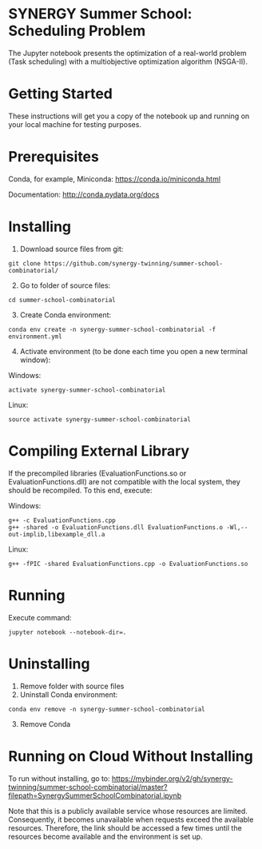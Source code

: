 # SYNERGY Summer School: Scheduling Problem

The Jupyter notebook presents the optimization of a real-world problem (Task scheduling) with a multiobjective optimization algorithm (NSGA-II).

# Getting Started
These instructions will get you a copy of the notebook up and running on your local machine for testing purposes. 

# Prerequisites
Conda, for example, Miniconda: https://conda.io/miniconda.html

Documentation: http://conda.pydata.org/docs

# Installing
1. Download source files from git: 
```
git clone https://github.com/synergy-twinning/summer-school-combinatorial/
```
2. Go to folder of source files: 
```
cd summer-school-combinatorial
```
3. Create Conda environment:
```   
conda env create -n synergy-summer-school-combinatorial -f environment.yml
```
4. Activate environment (to be done each time you open a new terminal window):

Windows:
```
activate synergy-summer-school-combinatorial
```
Linux:
```
source activate synergy-summer-school-combinatorial 
```

# Compiling External Library
If the precompiled libraries (EvaluationFunctions.so or EvaluationFunctions.dll) are not compatible with the local system, they should be recompiled.
To this end, execute:

Windows:
```
g++ -c EvaluationFunctions.cpp
g++ -shared -o EvaluationFunctions.dll EvaluationFunctions.o -Wl,--out-implib,libexample_dll.a
```
Linux:   
```
g++ -fPIC -shared EvaluationFunctions.cpp -o EvaluationFunctions.so
```
   
# Running
Execute command:
```
jupyter notebook --notebook-dir=.
```
   
# Uninstalling
1. Remove folder with source files
2. Uninstall Conda environment:
```
conda env remove -n synergy-summer-school-combinatorial
```
3. Remove Conda

# Running on Cloud Without Installing
To run without installing, go to: https://mybinder.org/v2/gh/synergy-twinning/summer-school-combinatorial/master?filepath=SynergySummerSchoolCombinatorial.ipynb

Note that this is a publicly available service whose resources are limited. Consequently, it becomes unavailable when requests exceed the available resources.
Therefore, the link should be accessed a few times until the resources become available and the environment is set up.

